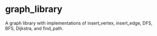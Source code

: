 # graph_library
A graph library with implementations of insert_vertex, insert_edge, DFS, BFS, Dijkstra, and find_path.

